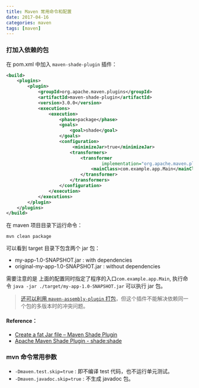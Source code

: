 ```yaml
---
title: Maven 常用命令和配置
date: 2017-04-16
categories: maven
tags: [maven]
---
```


### 打加入依赖的包

在 pom.xml 中加入 `maven-shade-plugin` 插件：

```xml
<build>
    <plugins>
        <plugin>
            <groupId>org.apache.maven.plugins</groupId>
            <artifactId>maven-shade-plugin</artifactId>
            <version>3.0.0</version>
            <executions>
                <execution>
                    <phase>package</phase>
                    <goals>
                        <goal>shade</goal>
                    </goals>
                    <configuration>
                    	 <minimizeJar>true</minimizeJar>
                        <transformers>
                            <transformer
                                    implementation="org.apache.maven.plugins.shade.resource.ManifestResourceTransformer">
                                <mainClass>com.example.app.Main</mainClass>
                            </transformer>
                        </transformers>
                    </configuration>
                </execution>
            </executions>
        </plugin>
    </plugins>
</build>
```

在 maven 项目目录下运行命令：

```shell
mvn clean package
```

可以看到 target 目录下包含两个 jar 包：

- my-app-1.0-SNAPSHOT.jar : with dependencies     
- original-my-app-1.0-SNAPSHOT.jar : without dependencies

需要注意的是
上面的配置同时指定了程序的入口`com.example.app.Main`, 执行命令 `java -jar ./target/my-app-1.0-SNAPSHOT.jar` 可以执行 jar 包。

> [还可以利用 `maven-assembly-plugin` 打包](https://www.mkyong.com/maven/create-a-fat-jar-file-maven-assembly-plugin/)，但这个插件不能解决依赖同一个包的多版本时的冲突问题。

#### Reference：
- [Create a fat Jar file – Maven Shade Plugin](http://www.mkyong.com/maven/create-a-fat-jar-file-maven-shade-plugin/)
- [Apache Maven Shade Plugin - shade:shade](http://maven.apache.org/plugins/maven-shade-plugin/shade-mojo.html)

### mvn 命令常用参数

- `-Dmaven.test.skip=true` : 即不编译 test 代码，也不运行单元测试。
- `-Dmaven.javadoc.skip=true` : 不生成 javadoc 包。